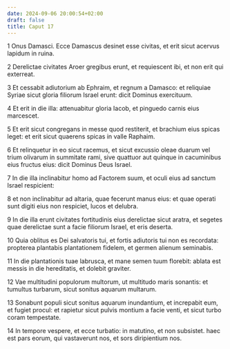 ```yaml
---
date: 2024-09-06 20:00:54+02:00
draft: false
title: Caput 17
---
```





1 Onus Damasci. Ecce Damascus desinet esse civitas, et erit sicut acervus lapidum in ruina.

2 Derelictae civitates Aroer gregibus erunt, et requiescent ibi, et non erit qui exterreat.

3 Et cessabit adiutorium ab Ephraim, et regnum a Damasco: et reliquiae Syriae sicut gloria filiorum Israel erunt: dicit Dominus exercituum.

4 Et erit in die illa: attenuabitur gloria Iacob, et pinguedo carnis eius marcescet.

5 Et erit sicut congregans in messe quod restiterit, et brachium eius spicas leget: et erit sicut quaerens spicas in valle Raphaim.

6 Et relinquetur in eo sicut racemus, et sicut excussio oleae duarum vel trium olivarum in summitate rami, sive quattuor aut quinque in cacuminibus eius fructus eius: dicit Dominus Deus Israel.

7 In die illa inclinabitur homo ad Factorem suum, et oculi eius ad sanctum Israel respicient:

8 et non inclinabitur ad altaria, quae fecerunt manus eius: et quae operati sunt digiti eius non respiciet, lucos et delubra.

9 In die illa erunt civitates fortitudinis eius derelictae sicut aratra, et segetes quae derelictae sunt a facie filiorum Israel, et eris deserta.

10 Quia oblitus es Dei salvatoris tui, et fortis adiutoris tui non es recordata: propterea plantabis plantationem fidelem, et germen alienum seminabis.

11 In die plantationis tuae labrusca, et mane semen tuum florebit: ablata est messis in die hereditatis, et dolebit graviter.

12 Vae multitudini populorum multorum, ut multitudo maris sonantis: et tumultus turbarum, sicut sonitus aquarum multarum.

13 Sonabunt populi sicut sonitus aquarum inundantium, et increpabit eum, et fugiet procul: et rapietur sicut pulvis montium a facie venti, et sicut turbo coram tempestate.

14 In tempore vespere, et ecce turbatio: in matutino, et non subsistet. haec est pars eorum, qui vastaverunt nos, et sors diripientium nos.

